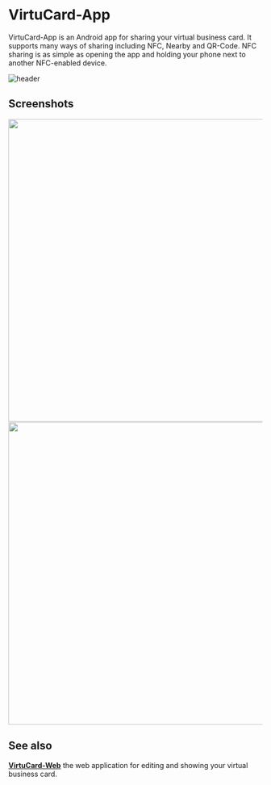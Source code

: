 # VirtuCard-App

VirtuCard-App is an Android app for sharing your virtual business card. It supports many ways of sharing including NFC, Nearby and QR-Code. NFC sharing is as simple as opening the app and holding your phone next to another NFC-enabled device.

![header](https://github.com/user-attachments/assets/5b0504a0-c2c3-48f5-b612-fe2173069806)

## Screenshots
<p align="middle">
<img src="https://github.com/user-attachments/assets/c8491f2f-21bf-4fc6-8dcb-c6fd08db58cb" height="600" />
<img src="data:image/gif;base64,R0lGODlhZAABAIABAAAAAP///yH5BAEKAAEALAAAAABkAAEAAAIIjI+py+0PYysAOw==" width="100" /><!--empty space 1x100-->
<img src="https://github.com/user-attachments/assets/cdca5f96-b8bd-4f0c-8f09-eb21e72279e9" height="600" />
</p>

## See also
**[VirtuCard-Web](https://github.com/fabalexsie/VirtuCard-Web)** the web application for editing and showing your virtual business card.
